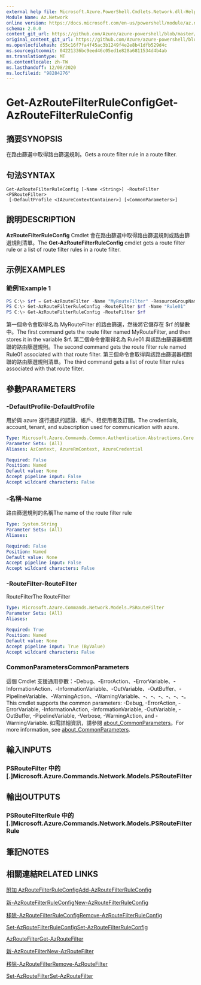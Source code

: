 ```yaml
---
external help file: Microsoft.Azure.PowerShell.Cmdlets.Network.dll-Help.xml
Module Name: Az.Network
online version: https://docs.microsoft.com/en-us/powershell/module/az.network/get-azroutefilterruleconfig
schema: 2.0.0
content_git_url: https://github.com/Azure/azure-powershell/blob/master/src/Network/Network/help/Get-AzRouteFilterRuleConfig.md
original_content_git_url: https://github.com/Azure/azure-powershell/blob/master/src/Network/Network/help/Get-AzRouteFilterRuleConfig.md
ms.openlocfilehash: d55c16f7fa4f45ac3b1249f4e2e8b41dfb529d4c
ms.sourcegitcommit: 04221336bc9eed46c05ed1e828a6811534d4b4ab
ms.translationtype: MT
ms.contentlocale: zh-TW
ms.lasthandoff: 12/08/2020
ms.locfileid: "98284276"
---
```

# <span data-ttu-id="75702-101">Get-AzRouteFilterRuleConfig</span><span class="sxs-lookup"><span data-stu-id="75702-101">Get-AzRouteFilterRuleConfig</span></span>

## <span data-ttu-id="75702-102">摘要</span><span class="sxs-lookup"><span data-stu-id="75702-102">SYNOPSIS</span></span>
<span data-ttu-id="75702-103">在路由篩選中取得路由篩選規則。</span><span class="sxs-lookup"><span data-stu-id="75702-103">Gets a route filter rule in a route filter.</span></span>

## <span data-ttu-id="75702-104">句法</span><span class="sxs-lookup"><span data-stu-id="75702-104">SYNTAX</span></span>

```
Get-AzRouteFilterRuleConfig [-Name <String>] -RouteFilter <PSRouteFilter>
 [-DefaultProfile <IAzureContextContainer>] [<CommonParameters>]
```

## <span data-ttu-id="75702-105">說明</span><span class="sxs-lookup"><span data-stu-id="75702-105">DESCRIPTION</span></span>
<span data-ttu-id="75702-106">**AzRouteFilterRuleConfig** Cmdlet 會在路由篩選中取得路由篩選規則或路由篩選規則清單。</span><span class="sxs-lookup"><span data-stu-id="75702-106">The **Get-AzRouteFilterRuleConfig** cmdlet gets a route filter rule or a list of route filter rules in a route filter.</span></span>

## <span data-ttu-id="75702-107">示例</span><span class="sxs-lookup"><span data-stu-id="75702-107">EXAMPLES</span></span>

### <span data-ttu-id="75702-108">範例1</span><span class="sxs-lookup"><span data-stu-id="75702-108">Example 1</span></span>
```powershell
PS C:\> $rf = Get-AzRouteFilter -Name "MyRouteFilter" -ResourceGroupName "MyResourceGroup"
PS C:\> Get-AzRouteFilterRuleConfig -RouteFilter $rf -Name "Rule01"
PS C:\> Get-AzRouteFilterRuleConfig -RouteFilter $rf
```

<span data-ttu-id="75702-109">第一個命令會取得名為 MyRouteFilter 的路由篩選，然後將它儲存在 $rf 的變數中。</span><span class="sxs-lookup"><span data-stu-id="75702-109">The first command gets the route filter named MyRouteFilter, and then stores it in the variable $rf.</span></span>
<span data-ttu-id="75702-110">第二個命令會取得名為 Rule01 與該路由篩選器相關聯的路由篩選規則。</span><span class="sxs-lookup"><span data-stu-id="75702-110">The second command gets the route filter rule named Rule01 associated with that route filter.</span></span>
<span data-ttu-id="75702-111">第三個命令會取得與該路由篩選器相關聯的路由篩選規則清單。</span><span class="sxs-lookup"><span data-stu-id="75702-111">The third command gets a list of route filter rules associated with that route filter.</span></span>

## <span data-ttu-id="75702-112">參數</span><span class="sxs-lookup"><span data-stu-id="75702-112">PARAMETERS</span></span>

### <span data-ttu-id="75702-113">-DefaultProfile</span><span class="sxs-lookup"><span data-stu-id="75702-113">-DefaultProfile</span></span>
<span data-ttu-id="75702-114">用於與 azure 進行通訊的認證、帳戶、租使用者及訂閱。</span><span class="sxs-lookup"><span data-stu-id="75702-114">The credentials, account, tenant, and subscription used for communication with azure.</span></span>

```yaml
Type: Microsoft.Azure.Commands.Common.Authentication.Abstractions.Core.IAzureContextContainer
Parameter Sets: (All)
Aliases: AzContext, AzureRmContext, AzureCredential

Required: False
Position: Named
Default value: None
Accept pipeline input: False
Accept wildcard characters: False
```

### <span data-ttu-id="75702-115">-名稱</span><span class="sxs-lookup"><span data-stu-id="75702-115">-Name</span></span>
<span data-ttu-id="75702-116">路由篩選規則的名稱</span><span class="sxs-lookup"><span data-stu-id="75702-116">The name of the route filter rule</span></span>

```yaml
Type: System.String
Parameter Sets: (All)
Aliases:

Required: False
Position: Named
Default value: None
Accept pipeline input: False
Accept wildcard characters: False
```

### <span data-ttu-id="75702-117">-RouteFilter</span><span class="sxs-lookup"><span data-stu-id="75702-117">-RouteFilter</span></span>
<span data-ttu-id="75702-118">RouteFilter</span><span class="sxs-lookup"><span data-stu-id="75702-118">The RouteFilter</span></span>

```yaml
Type: Microsoft.Azure.Commands.Network.Models.PSRouteFilter
Parameter Sets: (All)
Aliases:

Required: True
Position: Named
Default value: None
Accept pipeline input: True (ByValue)
Accept wildcard characters: False
```

### <span data-ttu-id="75702-119">CommonParameters</span><span class="sxs-lookup"><span data-stu-id="75702-119">CommonParameters</span></span>
<span data-ttu-id="75702-120">這個 Cmdlet 支援通用參數：-Debug、-ErrorAction、-ErrorVariable、-InformationAction、-InformationVariable、-OutVariable、-OutBuffer、-PipelineVariable、-WarningAction、-WarningVariable、-、-、-、-、-、-。</span><span class="sxs-lookup"><span data-stu-id="75702-120">This cmdlet supports the common parameters: -Debug, -ErrorAction, -ErrorVariable, -InformationAction, -InformationVariable, -OutVariable, -OutBuffer, -PipelineVariable, -Verbose, -WarningAction, and -WarningVariable.</span></span> <span data-ttu-id="75702-121">如需詳細資訊，請參閱 [about_CommonParameters](http://go.microsoft.com/fwlink/?LinkID=113216)。</span><span class="sxs-lookup"><span data-stu-id="75702-121">For more information, see [about_CommonParameters](http://go.microsoft.com/fwlink/?LinkID=113216).</span></span>

## <span data-ttu-id="75702-122">輸入</span><span class="sxs-lookup"><span data-stu-id="75702-122">INPUTS</span></span>

### <span data-ttu-id="75702-123">PSRouteFilter 中的 [.]</span><span class="sxs-lookup"><span data-stu-id="75702-123">Microsoft.Azure.Commands.Network.Models.PSRouteFilter</span></span>

## <span data-ttu-id="75702-124">輸出</span><span class="sxs-lookup"><span data-stu-id="75702-124">OUTPUTS</span></span>

### <span data-ttu-id="75702-125">PSRouteFilterRule 中的 [.]</span><span class="sxs-lookup"><span data-stu-id="75702-125">Microsoft.Azure.Commands.Network.Models.PSRouteFilterRule</span></span>

## <span data-ttu-id="75702-126">筆記</span><span class="sxs-lookup"><span data-stu-id="75702-126">NOTES</span></span>

## <span data-ttu-id="75702-127">相關連結</span><span class="sxs-lookup"><span data-stu-id="75702-127">RELATED LINKS</span></span>

[<span data-ttu-id="75702-128">附加 AzRouteFilterRuleConfig</span><span class="sxs-lookup"><span data-stu-id="75702-128">Add-AzRouteFilterRuleConfig</span></span>](./Add-AzRouteFilterRuleConfig.md)

[<span data-ttu-id="75702-129">新-AzRouteFilterRuleConfig</span><span class="sxs-lookup"><span data-stu-id="75702-129">New-AzRouteFilterRuleConfig</span></span>](./New-AzRouteFilterRuleConfig.md)

[<span data-ttu-id="75702-130">移除-AzRouteFilterRuleConfig</span><span class="sxs-lookup"><span data-stu-id="75702-130">Remove-AzRouteFilterRuleConfig</span></span>](./Remove-AzRouteFilterRuleConfig.md)

[<span data-ttu-id="75702-131">Set-AzRouteFilterRuleConfig</span><span class="sxs-lookup"><span data-stu-id="75702-131">Set-AzRouteFilterRuleConfig</span></span>](./Set-AzRouteFilterRuleConfig.md)

[<span data-ttu-id="75702-132">AzRouteFilter</span><span class="sxs-lookup"><span data-stu-id="75702-132">Get-AzRouteFilter</span></span>](./Get-AzRouteFilter.md)

[<span data-ttu-id="75702-133">新-AzRouteFilter</span><span class="sxs-lookup"><span data-stu-id="75702-133">New-AzRouteFilter</span></span>](./New-AzRouteFilter.md)

[<span data-ttu-id="75702-134">移除-AzRouteFilter</span><span class="sxs-lookup"><span data-stu-id="75702-134">Remove-AzRouteFilter</span></span>](./Remove-AzRouteFilter.md)

[<span data-ttu-id="75702-135">Set-AzRouteFilter</span><span class="sxs-lookup"><span data-stu-id="75702-135">Set-AzRouteFilter</span></span>](./Set-AzRouteFilter.md)
